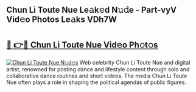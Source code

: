 ## Chun Li Toute Nue Le𝚊k𝚎d N𝚞𝚍e - Part-vyV Vid𝚎o Photos Le𝚊ks VDh7W

# <h2><a href="http://fbatvu.evod.top/?m=Chun+Li+Toute+Nue">🔗 👉🔴 Chun Li Toute Nue Vid𝚎o Ph𝚘t𝚘s</a></h2>

[![Chun Li Toute Nue N𝚞d𝚎s](https://i.imgur.com/8V9OHl7.gif)](http://fbatvu.evod.top/?m=Chun+Li+Toute+Nue)
Web celebrity Chun Li Toute Nue and digital artist, renowned for posting dance and lifestyle content through solo and collaborative dance routines and short videos. The media Chun Li Toute Nue often plays a role in shaping the political agendas of public figures. 

